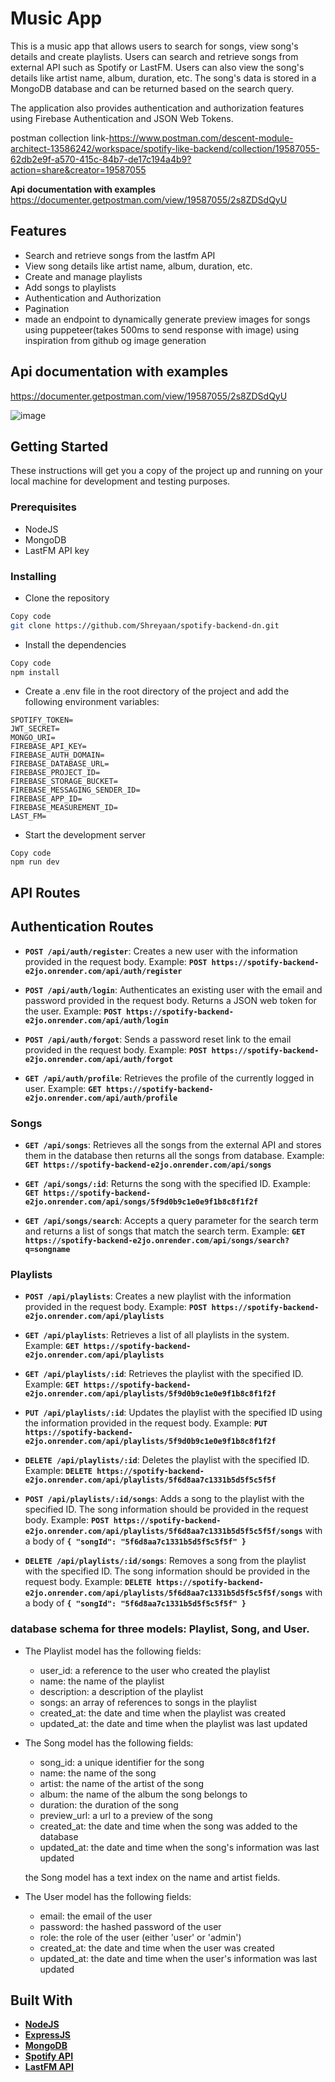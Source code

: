 
# **Music App**

This is a music app that allows users to search for songs, view song's details and create playlists. Users can search and retrieve songs from external API such as Spotify or LastFM. Users can also view the song's details like artist name, album, duration, etc. The song's data is stored in a MongoDB database and can be returned based on the search query.

The application also provides authentication and authorization features using Firebase Authentication and JSON Web Tokens.

postman collection link-https://www.postman.com/descent-module-architect-13586242/workspace/spotify-like-backend/collection/19587055-62db2e9f-a570-415c-84b7-de17c194a4b9?action=share&creator=19587055

**Api documentation with examples** https://documenter.getpostman.com/view/19587055/2s8ZDSdQyU

## **Features**

- Search and retrieve songs from the lastfm API
- View song details like artist name, album, duration, etc.
- Create and manage playlists
- Add songs to playlists
- Authentication and Authorization
- Pagination
- made an endpoint to dynamically generate preview images for songs using puppeteer(takes 500ms to send response with image) using inspiration from github og image generation


## **Api documentation with examples**
https://documenter.getpostman.com/view/19587055/2s8ZDSdQyU

![image](https://i.imgur.com/y1b0Bc0.png)

## **Getting Started**

These instructions will get you a copy of the project up and running on your local machine for development and testing purposes.

### **Prerequisites**

- NodeJS
- MongoDB
- LastFM API key

### **Installing**

- Clone the repository

```bash
Copy code
git clone https://github.com/Shreyaan/spotify-backend-dn.git
```

- Install the dependencies

```bash
Copy code
npm install
```

- Create a .env file in the root directory of the project and add the following environment variables:

```
SPOTIFY_TOKEN=
JWT_SECRET=
MONGO_URI=
FIREBASE_API_KEY=
FIREBASE_AUTH_DOMAIN=
FIREBASE_DATABASE_URL=
FIREBASE_PROJECT_ID=
FIREBASE_STORAGE_BUCKET=
FIREBASE_MESSAGING_SENDER_ID=
FIREBASE_APP_ID=
FIREBASE_MEASUREMENT_ID=
LAST_FM=
```

- Start the development server

```
Copy code
npm run dev
```

## **API Routes**

## **Authentication Routes**

- **`POST /api/auth/register`**: Creates a new user with the information provided in the request body. Example: **`POST https://spotify-backend-e2jo.onrender.com/api/auth/register`**

- **`POST /api/auth/login`**: Authenticates an existing user with the email and password provided in the request body. Returns a JSON web token for the user. Example: **`POST https://spotify-backend-e2jo.onrender.com/api/auth/login`**

- **`POST /api/auth/forgot`**: Sends a password reset link to the email provided in the request body. Example: **`POST https://spotify-backend-e2jo.onrender.com/api/auth/forgot`**

- **`GET /api/auth/profile`**: Retrieves the profile of the currently logged in user. Example: **`GET https://spotify-backend-e2jo.onrender.com/api/auth/profile`**


### **Songs**

- **`GET /api/songs`**: Retrieves all the songs from the external API and stores them in the database then returns all the songs from database. Example: **`GET https://spotify-backend-e2jo.onrender.com/api/songs`**

- **`GET /api/songs/:id`**: Returns the song with the specified ID. Example: **`GET https://spotify-backend-e2jo.onrender.com/api/songs/5f9d0b9c1e0e9f1b8c8f1f2f`**

- **`GET /api/songs/search`**: Accepts a query parameter for the search term and returns a list of songs that match the search term. Example: **`GET https://spotify-backend-e2jo.onrender.com/api/songs/search?q=songname`**


### **Playlists**

- **`POST /api/playlists`**: Creates a new playlist with the information provided in the request body. Example: **`POST https://spotify-backend-e2jo.onrender.com/api/playlists`**

- **`GET /api/playlists`**: Retrieves a list of all playlists in the system. Example: **`GET https://spotify-backend-e2jo.onrender.com/api/playlists`**

- **`GET /api/playlists/:id`**: Retrieves the playlist with the specified ID. Example: **`GET https://spotify-backend-e2jo.onrender.com/api/playlists/5f9d0b9c1e0e9f1b8c8f1f2f`**

- **`PUT /api/playlists/:id`**: Updates the playlist with the specified ID using the information provided in the request body. Example: **`PUT https://spotify-backend-e2jo.onrender.com/api/playlists/5f9d0b9c1e0e9f1b8c8f1f2f`**

- **`DELETE /api/playlists/:id`**: Deletes the playlist with the specified ID. Example: **`DELETE https://spotify-backend-e2jo.onrender.com/api/playlists/5f6d8aa7c1331b5d5f5c5f5f`**

- **`POST /api/playlists/:id/songs`**: Adds a song to the playlist with the specified ID. The song information should be provided in the request body. Example: **`POST https://spotify-backend-e2jo.onrender.com/api/playlists/5f6d8aa7c1331b5d5f5c5f5f/songs`** with a body of **`{ "songId": "5f6d8aa7c1331b5d5f5c5f5f" }`**

- **`DELETE /api/playlists/:id/songs`**: Removes a song from the playlist with the specified ID. The song information should be provided in the request body. Example: **`DELETE https://spotify-backend-e2jo.onrender.com/api/playlists/5f6d8aa7c1331b5d5f5c5f5f/songs`** with a body of **`{ "songId": "5f6d8aa7c1331b5d5f5c5f5f" }`**


### database schema for three models: Playlist, Song, and User.

- The Playlist model has the following fields:
    - user_id: a reference to the user who created the playlist
    - name: the name of the playlist
    - description: a description of the playlist
    - songs: an array of references to songs in the playlist
    - created_at: the date and time when the playlist was created
    - updated_at: the date and time when the playlist was last updated
- The Song model has the following fields:
    - song_id: a unique identifier for the song
    - name: the name of the song
    - artist: the name of the artist of the song
    - album: the name of the album the song belongs to
    - duration: the duration of the song
    - preview_url: a url to a preview of the song
    - created_at: the date and time when the song was added to the database
    - updated_at: the date and time when the song's information was last updated
    
    the Song model has a text index on the name and artist fields.
    
- The User model has the following fields:
    - email: the email of the user
    - password: the hashed password of the user
    - role: the role of the user (either 'user' or 'admin')
    - created_at: the date and time when the user was created
    - updated_at: the date and time when the user's information was last updated

## **Built With** 

- **[NodeJS](https://nodejs.org/)**
- **[ExpressJS](https://expressjs.com/)**
- **[MongoDB](https://www.mongodb.com/)**
- **[Spotify API](https://developer.spotify.com/)**
- **[LastFM API](https://www.last.fm/api)**

